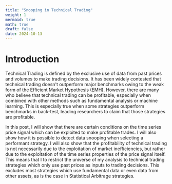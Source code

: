 ```yaml
---
title: "Snooping in Technical Trading"
weight: 1
mermaid: true
math: true
draft: false
date: 2024-10-13
---
```


<!-- markdownlint-disable MD025 MD013 -->

# Introduction

Technical Trading is defined by the exclusive use of data from past prices and volumes to make trading decisions. It has been widely contested that technical trading doesn't outperform major benchmarks owing to the weak form of the Efficient Market Hypothesis (EMH). However, there are many who believe that technical trading can be profitable, especially when combined with other methods such as fundamental analysis or machine learning. This is especially true when some strategies outperform benchmarks in back-test, leading researchers to claim that those strategies are profitable.

In this post, I will show that there are certain conditions on the time series price signal which can be exploited to make profitable trades. I will also show how it is possible to detect data snooping when selecting a performant strategy. I will also show that the profitability of technical trading is not necessarily due to the exploitation of market inefficiencies, but rather due to the exploitation of the time series properties of the price signal itself. This means that I to restrict the universe of my analysis to technical trading strategies which only use past prices as inputs to trading decisions. This excludes most strategies which use fundamental data or even data from other assets, as is the case in Statistical Arbitrage strategies.
